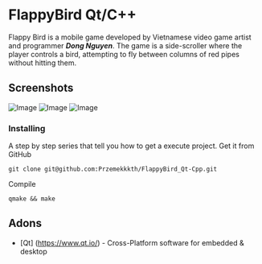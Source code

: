 # FlappyBird Qt/C++
Flappy Bird is a mobile game developed by Vietnamese video game artist and programmer __*Dong Nguyen*__. The game is a side-scroller where the player controls a bird, attempting to fly between columns of red pipes without hitting them.

## Screenshots
![Image](https://user-images.githubusercontent.com/28188300/181496061-cd78661b-9723-496c-91cd-c434b4312db0.png)
![Image](https://user-images.githubusercontent.com/28188300/181496062-e75b7cee-2760-48a3-babb-feddf6e11dc6.png)
![Image](https://user-images.githubusercontent.com/28188300/181496063-2d3a2e09-80b7-4530-ae9f-7016e67a482a.png)

### Installing
A step by step series  that tell you how to get a execute project.
Get it from GitHub
```
git clone git@github.com:Przemekkkth/FlappyBird_Qt-Cpp.git
```
Compile
```
qmake && make
```

## Adons
* [Qt] (https://www.qt.io/) - Cross-Platform software for embedded & desktop

